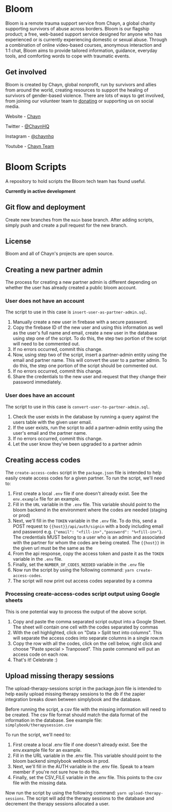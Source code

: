 # Bloom

Bloom is a remote trauma support service from Chayn, a global charity supporting survivors of abuse across borders. Bloom is our flagship product; a free, web-based support service designed for anyone who has experienced or is currently experiencing domestic or sexual abuse. Through a combination of online video-based courses, anonymous interaction and 1:1 chat, Bloom aims to provide tailored information, guidance, everyday tools, and comforting words to cope with traumatic events.

## Get involved

Bloom is created by Chayn, global nonprofit, run by survivors and allies from around the world, creating resources to support the healing of survivors of gender-based violence. There are lots of ways to get involved, from joining our volunteer team to [donating](https://www.paypal.me/chaynhq) or supporting us on social media.

Website - [Chayn](https://www.chayn.co/)

Twitter - [@ChaynHQ](https://twitter.com/ChaynHQ)

Instagram - [@chaynhq](https://www.instagram.com/chaynhq/)

Youtube - [Chayn Team](https://www.youtube.com/channel/UC5_1Ci2SWVjmbeH8_USm-Bg)

# Bloom Scripts

A repository to hold scripts the Bloom tech team has found useful. 

**Currently in active development**

## Git flow and deployment

Create new branches from the `main` base branch. After adding scripts, simply push and create a pull request for the new branch. 

## License

Bloom and all of Chayn's projects are open source.

## Creating a new partner admin
The process for creating a new partner admin is different depending on whether the user has already created a public bloom account. 

### User does not have an account 
The script to use in this case is `insert-user-as-partner-admin.sql`. 

1. Manually create a new user in firebase with a secure password.
2. Copy the firebase ID of the new user and using this information as well as the user's full name and email, create a new user in the database using step one of the script. To do this, the step two portion of the script will need to be commented out. 
3. If no errors occurred, commit this change.
4. Now, using step two of the script, insert a partner-admin entity using the email and partner name. This will convert the user to a partner admin. To do this, the step one portion of the script should be commented out. 
5. If no errors occurred, commit this change.  
6. Share the credentials to the new user and request that they change their password immediately. 

### User does have an account 
The script to use in this case is `convert-user-to-partner-admin.sql`. 

1. Check the user exists in the database by running a query against the users table with the given user email. 
2. If the user exists, run the script to add a partner-admin entity using the user's email and the partner name. 
3. If no errors occurred, commit this change.
4. Let the user know they've been upgraded to a partner admin

## Creating access codes 

 The `create-access-codes` script in the `package.json` file is intended to help easily create access codes for a given partner. To run the script, we'll need to:
 1. First create a local `.env` file if one doesn't already exist. See the `env.example` file for an example. 
 2. Fill in the `URL` variable in the `.env` file. This variable should point to the bloom backend in the environment where the codes are needed (staging or prod)
 3. Next, we'll fill in the `TOKEN` variable in the `.env` file. To do this, send a POST request to `{{host}}/api/auth/signin` with a body including email and password e.g. `{"email": "<fill-in>","password": "%<fill-in>"}`. The credentials MUST belong to a user who is an admin and associated with the partner for whom the codes are being created. The `{{host}}` in the given url must be the same as the 
 4. From the api response, copy the access token and paste it as the `TOKEN` variable in the `.env` file. 
 5. Finally, set the `NUMBER_OF_CODES_NEEDED` variable in the `.env` file
 6. Now run the script by using the following command: `yarn create-access-codes`. 
 7. The script will now print out access codes separated by a comma

### Processing create-access-codes script output using Google sheets
This is one potential way to process the output of the above script. 
 1. Copy and paste the comma separated script output into a Google Sheet. The sheet will contain one cell with the codes separated by commas
 2. With the cell highlighted, click on "Data > Split text into columns". This will separate the access codes into separate columns in a single row.m 
 3. Copy the row with all the codes, click on the cell below, right click and choose  "Paste special > Tranposed". This paste command will put an access code on each row. 
 4. That's it! Celebrate :)

 ## Upload missing therapy sessions
 The upload-therapy-sessions script in the package.json file is intended to help easily upload missing therapy sessions to the db if the zapier integration breaks down between simplybook and the database. 
 
 Before running the script, a csv file with the missing information will need to be created. The csv file format should match the data format of the information in the database. See example file: `simplybook/therapysession.csv` 

 To run the script, we'll need to:

1. First create a local .env file if one doesn't already exist. See the env.example file for an example.
2. Fill in the URL variable in the .env file. This variable should point to the bloom backend simplybook webhook in prod. 
3. Next, we'll fill in the AUTH variable in the .env file. Speak to a team member if you're not sure how to do this. 
4. Finally, set the CSV_FILE variable in the .env file. This points to the csv file with the missing data.  

Now run the script by using the following command: `yarn upload-therapy-sessions`. The script will add the therapy sessions to the database and decrement the therapy sessions allocated a user.  